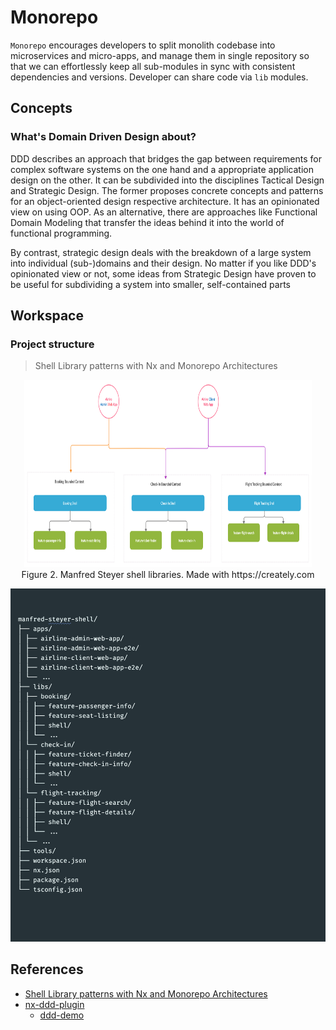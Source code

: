 # Monorepo

`Monorepo` encourages developers to split monolith codebase into microservices and micro-apps,
and manage them in single repository so that we can effortlessly keep all sub-modules in sync with consistent dependencies and versions.
Developer can share code via `lib` modules.

## Concepts

### What's Domain Driven Design about?

DDD describes an approach that bridges the gap between requirements for complex software systems on the one hand and a appropriate application design on the other. It can be subdivided into the disciplines Tactical Design and Strategic Design. The former proposes concrete concepts and patterns for an object-oriented design respective architecture. It has an opinionated view on using OOP. As an alternative, there are approaches like Functional Domain Modeling that transfer the ideas behind it into the world of functional programming.

By contrast, strategic design deals with the breakdown of a large system into individual (sub-)domains and their design. No matter if you like DDD's opinionated view or not, some ideas from Strategic Design have proven to be useful for subdividing a system into smaller, self-contained parts

## Workspace

### Project structure

> Shell Library patterns with Nx and Monorepo Architectures

<p align="center">
  <img width="460" height="300" src="../images/shell-lib.png"><br/>
  Figure 2. Manfred Steyer shell libraries. Made with https://creately.com
</p>

![project structure](../images/structure.png)

## References

  - [Shell Library patterns with Nx and Monorepo Architectures](https://indepth.dev/the-shell-library-patterns-with-nx-and-monorepo-architectures/)
  - [nx-ddd-plugin](https://github.com/angular-architects/nx-ddd-plugin/tree/master/libs/ddd)
    - [ddd-demo](https://github.com/angular-architects/ddd-demo)
